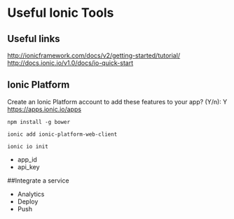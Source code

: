 # Useful Ionic Tools

## Useful links

http://ionicframework.com/docs/v2/getting-started/tutorial/
http://docs.ionic.io/v1.0/docs/io-quick-start

## Ionic Platform

Create an Ionic Platform account to add these features to your app?
(Y/n): Y
https://apps.ionic.io/apps

```
npm install -g bower
```

```
ionic add ionic-platform-web-client
```

```
ionic io init
``` 

* app_id
* api_key

##Integrate a service
* Analytics
* Deploy
* Push